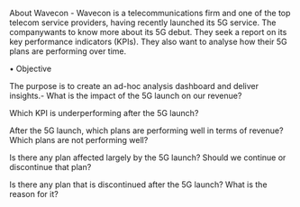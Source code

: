 About Wavecon -
Wavecon is a telecommunications firm and one of the top telecom service providers, having recently launched its 5G service.
The companywants to know more about its 5G debut. They seek a report on its key performance indicators (KPIs).
They also want to analyse how their 5G plans are performing over time.


• Objective

The purpose is to create an ad-hoc analysis dashboard and deliver insights.-
What is the impact of the 5G launch on our revenue?

Which KPI is underperforming after the 5G launch?

After the 5G launch, which plans are performing well in terms of revenue? Which plans are not performing well?

Is there any plan affected largely by the 5G launch? Should we continue or discontinue that plan?

Is there any plan that is discontinued after the 5G launch? What is the reason for it?
